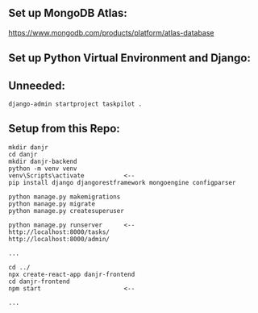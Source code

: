 
## Set up MongoDB Atlas:

https://www.mongodb.com/products/platform/atlas-database




## Set up Python Virtual Environment and Django:

## Unneeded:
```
django-admin startproject taskpilot . 
```

## Setup from this Repo:
``` 
mkdir danjr
cd danjr
mkdir danjr-backend
python -m venv venv
venv\Scripts\activate			<--
pip install django djangorestframework mongoengine configparser

python manage.py makemigrations
python manage.py migrate
python manage.py createsuperuser

python manage.py runserver		<--
http://localhost:8000/tasks/
http://localhost:8000/admin/

...

cd ../
npx create-react-app danjr-frontend
cd danjr-frontend
npm start 						<--

...



``` 


